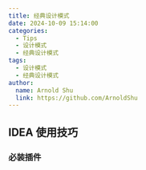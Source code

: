 ```yaml
---
title: 经典设计模式
date: 2024-10-09 15:14:00
categories: 
  - Tips
  - 设计模式
  - 经典设计模式
tags: 
  - 设计模式
  - 经典设计模式
author: 
  name: Arnold Shu
  link: https://github.com/ArnoldShu
---
```

## IDEA 使用技巧

### 必装插件

